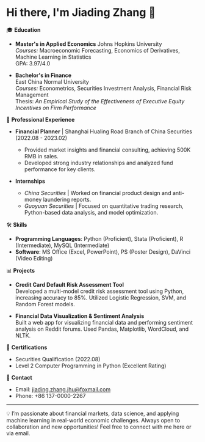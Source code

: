 # Hi there, I'm Jiading Zhang 👋

🎓 **Education**  
- **Master's in Applied Economics** 
  Johns Hopkins University  
  *Courses:* Macroeconomic Forecasting, Economics of Derivatives, Machine Learning in Statistics  
  GPA: 3.97/4.0  

- **Bachelor's in Finance**  
  East China Normal University  
  *Courses:* Econometrics, Securities Investment Analysis, Financial Risk Management  
  Thesis: *An Empirical Study of the Effectiveness of Executive Equity Incentives on Firm Performance*  

💼 **Professional Experience**  
- **Financial Planner** | Shanghai Hualing Road Branch of China Securities (2022.08 - 2023.02)  
  - Provided market insights and financial consulting, achieving 500K RMB in sales.
  - Developed strong industry relationships and analyzed fund performance for key clients.

- **Internships**  
  - *China Securities* | Worked on financial product design and anti-money laundering reports.  
  - *Guoyuan Securities* | Focused on quantitative trading research, Python-based data analysis, and model optimization.

🛠️ **Skills**  
- **Programming Languages**: Python (Proficient), Stata (Proficient), R (Intermediate), MySQL (Intermediate)  
- **Software**: MS Office (Excel, PowerPoint), PS (Poster Design), DaVinci (Video Editing)  

📊 **Projects**  
- **Credit Card Default Risk Assessment Tool**  
  Developed a multi-model credit risk assessment tool using Python, increasing accuracy to 85%. Utilized Logistic Regression, SVM, and Random Forest models.

- **Financial Data Visualization & Sentiment Analysis**  
  Built a web app for visualizing financial data and performing sentiment analysis on Reddit forums. Used Pandas, Matplotlib, WordCloud, and NLTK.

🎯 **Certifications**  
- Securities Qualification (2022.08)  
- Level 2 Computer Programming in Python (Excellent Rating)  

📧 **Contact**  
- Email: jiading.zhang.jhu@foxmail.com  
- Phone: +86 137-0000-2267  

---

💡 I’m passionate about financial markets, data science, and applying machine learning in real-world economic challenges. Always open to collaboration and new opportunities! Feel free to connect with me here or via email.
<!---
JiadingZhangJHU/JiadingZhangJHU is a ✨ special ✨ repository because its `README.md` (this file) appears on your GitHub profile.
You can click the Preview link to take a look at your changes.
--->
